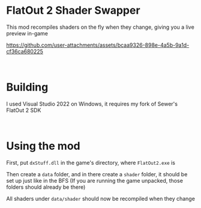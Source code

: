 # FlatOut 2 Shader Swapper
This mod recompiles shaders on the fly when they change, giving you a live preview in-game

https://github.com/user-attachments/assets/bcaa9326-898e-4a5b-9a1d-cf36ca680225

<br>

# Building
I used Visual Studio 2022 on Windows, it requires my fork of Sewer's FlatOut 2 SDK

<br>

# Using the mod
First, put ```dxStuff.dll``` in the game's directory, where ```FlatOut2.exe``` is

Then create a ```data``` folder, and in there create a ```shader``` folder, it should be set up just like in the BFS (If you are running the game unpacked, those folders should already be there)

All shaders under ```data/shader``` should now be recompiled when they change
